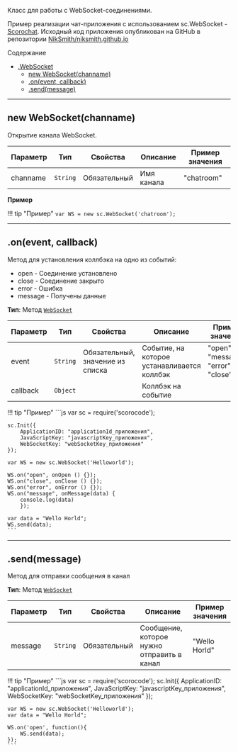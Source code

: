 <a name="sc.WebSocket"></a>

Класс для работы с WebSocket-соединениями. 

Пример реализации чат-приложения с использованием sc.WebSocket - [Scorochat](https://niksmith.github.io/). Исходный код приложения опубликован на GitHub в репозитории [NikSmith/niksmith.github.io](https://github.com/NikSmith/niksmith.github.io)


Содержание

* [.WebSocket](#sc.WebSocket)
    * [new WebSocket(channame)](#new_sc.WebSocket_new)
    * [.on(event, callback)](#sc.WebSocket+on) 
    * [.send(message)](#sc.WebSocket+send) 

----------------------------------------------------------------------------------------------

<a name="new_sc.WebSocket_new"></a>

## new WebSocket(channame)

Открытие канала WebSocket. 

| Параметр | Тип | Свойства | Описание | Пример значения |
| --- | --- | --- | --- | --- |
| channame | <code>String</code> | Обязательный | Имя канала | "chatroom" |

**Пример**

!!! tip "Пример"
    ```
    var WS = new sc.WebSocket('chatroom');
    ```

----------------------------------------------------------------------------------------------

<a name="sc.WebSocket+on"></a>

## .on(event, callback)
Метод для установления коллбэка на одно из событий:

* open - Соединение установлено
* close - Соединение закрыто
* error - Ошибка
* message - Получены данные

**Тип**: Метод <code>[WebSocket](#sc.WebSocket)</code>  

| Параметр | Тип | Свойства | Описание | Пример значения |
| --- | --- | --- | --- | --- |
| event | <code>String</code> | Обязательный, значение из списка | Событие, на которое устанавливается коллбэк | "open", "message", "error", "close"  |
| callback | <code>Object</code> |  | Коллбэк на событие | |

!!! tip "Пример"
    ```js
    var sc = require('scorocode');

    sc.Init({
        ApplicationID: "applicationId_приложения",
        JavaScriptKey: "javascriptKey_приложения",
        WebSocketKey: "webSocketKey_приложения"
    });

    var WS = new sc.WebSocket('Helloworld');

    WS.on("open", onOpen () {});
    WS.on("close", onClose () {});
    WS.on("error", onError () {});
    WS.on("message", onMessage(data) {
        console.log(data)
        });

    var data = "Wello Horld";
    WS.send(data);
    ```

----------------------------------------------------------------------------------------------

<a name="sc.WebSocket+send"></a>

## .send(message)
Метод для отправки сообщения в канал

**Тип**: Метод <code>[WebSocket](#sc.WebSocket)</code>

| Параметр | Тип | Свойства | Описание | Пример значения |
| --- | --- | --- | --- | --- |
| message | <code>String</code> | Обязательный | Сообщение, которое нужно отправить в канал | "Wello Horld" |

!!! tip "Пример"
    ```js
    var sc = require('scorocode');
    sc.Init({
        ApplicationID: "applicationId_приложения",
        JavaScriptKey: "javascriptKey_приложения",
        WebSocketKey: "webSocketKey_приложения"
    });

    var WS = new sc.WebSocket('Helloworld');
    var data = "Wello Horld";

    WS.on('open', function(){
        WS.send(data);
    });
    ```